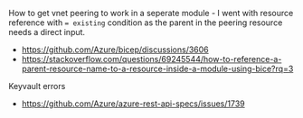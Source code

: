 
How to get vnet peering to work in a seperate module - I went with resource reference with `= existing` condition as the parent in the peering resource needs a direct input. 
- https://github.com/Azure/bicep/discussions/3606
- https://stackoverflow.com/questions/69245544/how-to-reference-a-parent-resource-name-to-a-resource-inside-a-module-using-bice?rq=3


Keyvault errors
- https://github.com/Azure/azure-rest-api-specs/issues/1739
